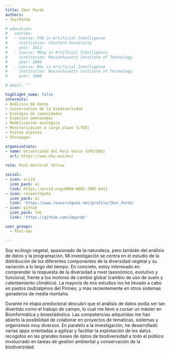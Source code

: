 ```yaml
---
title: Iker Pardo
authors:
- IkerPardo

# education:
#   courses:
#   - course: PhD in Artificial Intelligence
#     institution: Stanford University
#     year: 2012
#   - course: MEng in Artificial Intelligence
#     institution: Massachusetts Institute of Technology
#     year: 2009
#   - course: BSc in Artificial Intelligence
#     institution: Massachusetts Institute of Technology
#     year: 2008

# email: ""

highlight_name: false
interests:
- Análisis de datos
- Conservatión de la biodiversidad
- Ecología de comunidades
- Especies amenazadas
- Modelización ecológica
- Monitorización a largo plazo (LTER)
- Pastos alpinos
- Shinyapps

organizations:
- name: Universidad del País Vasco (UPV/EHU)
  url: https://www.ehu.eus/es/
  
role: Post-doctoral fellow

social:
- icon: orcid
  icon_pack: ai
  link: https://orcid.org/0000-0001-7005-6411
- icon: researchgate
  icon_pack: ai
  link: 'https://www.researchgate.net/profile/Iker_Pardo'
- icon: github
  icon_pack: fab
  link: 'https://github.com/ikpardo'

user_groups: 
  - Post-doc

---
```


Soy ecólogo vegetal, apasionado de la naturaleza, pero también del análisis de datos y la programación. Mi investigación se centra en el estudio de la distribución de los diferentes componentes de la diversidad vegetal y su variación a lo largo del tiempo. En concreto, estoy interesado en comprender la respuesta de la diversidad a nivel taxonómico, evolutivo y funcional, frente a los motores de cambio global (cambio de uso de suelo y calentamiento climático). La mayoría de mis estudios los he llevado a cabo en pastos (sub)alpinos del Pirineo, y más recientemente en otros sistemas ganaderos de media montaña. 

Durante mi etapa predoctoral descubrí que el análisis de datos podía ser tan divertido como el trabajo de campo, lo cual me llevó a cursar un máster en Bioinformática y bioestádistica. Las competencias adquiridas me han abierto la posibilidad de colaborar en proyectos de temáticas, sistemas y organismos muy diversos. En paralelo a la investigación, he desarrollado varias *apps* orientadas a agilizar y facilitar la explotación de los datos recogidos en las grandes bases de datos de biodiversidad a todo el público involucrado en tareas de gestión ambiental y conservación de la biodiversidad.


